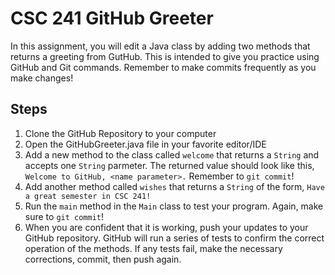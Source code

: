 # CSC 241 GitHub Greeter
In this assignment, you will edit a Java class by adding two methods that returns a greeting from GutHub. This is intended to give you practice using GitHub and Git commands. Remember to make commits frequently as you make changes!

## Steps

1. Clone the GitHub Repository to your computer
1. Open the GitHubGreeter.java file in your favorite editor/IDE
1. Add a new method to the class called `welcome` that returns a `String` and accepts one `String` parmeter. The returned value should look like this, `Welcome to GitHub, <name parameter>.` Remember to `git commit`!
1. Add another method called `wishes` that returns a `String` of the form, `Have a great semester in CSC 241!`
1. Run the `main` method in the `Main` class to test your program. Again, make sure to `git commit`!
1. When you are confident that it is working, push your updates to your GitHub repository. GitHub will run a series of tests to confirm the correct operation of the methods. If any tests fail, make the necessary corrections, commit, then push again. 
